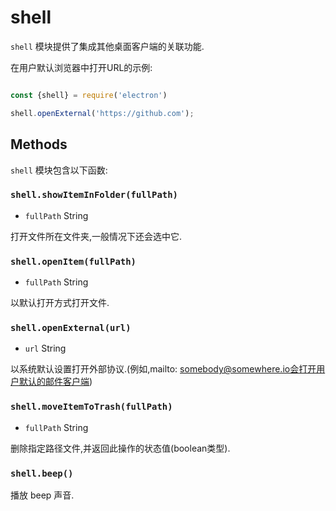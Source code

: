 # shell

`shell` 模块提供了集成其他桌面客户端的关联功能.


在用户默认浏览器中打开URL的示例:

```javascript

const {shell} = require('electron')

shell.openExternal('https://github.com');
```

## Methods

`shell` 模块包含以下函数:

### `shell.showItemInFolder(fullPath)`

* `fullPath` String

打开文件所在文件夹,一般情况下还会选中它.

### `shell.openItem(fullPath)`

* `fullPath` String

以默认打开方式打开文件.

### `shell.openExternal(url)`

* `url` String

以系统默认设置打开外部协议.(例如,mailto: somebody@somewhere.io会打开用户默认的邮件客户端)


### `shell.moveItemToTrash(fullPath)`

* `fullPath` String

删除指定路径文件,并返回此操作的状态值(boolean类型).

### `shell.beep()`

播放 beep 声音.
